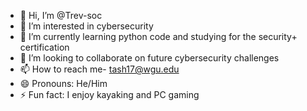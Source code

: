 - 👋 Hi, I’m @Trev-soc
- 👀 I’m interested in cybersecurity 
- 🌱 I’m currently learning python code and studying for the security+ certification
- 💞️ I’m looking to collaborate on future cybersecurity challenges 
- 📫 How to reach me- tash17@wgu.edu
- 😄 Pronouns: He/Him
- ⚡ Fun fact: I enjoy kayaking and PC gaming

<!---
Trev-soc/Trev-soc is a ✨ special ✨ repository because its `README.md` (this file) appears on your GitHub profile.
You can click the Preview link to take a look at your changes.
--->
